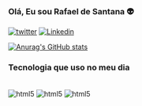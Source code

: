 ### Olá, Eu sou Rafael de Santana 👽

[![twitter](https://img.shields.io/badge/Twitter-1DA1F2?style=for-the-badge&logo=twitter&logoColor=white)](https://RafaelOp13.com)
[![Linkedin](https://img.shields.io/badge/LinkedIn-0077B5?style=for-the-badge&logo=linkedin&logoColor=white)](https://www.linkedin.com/in/rafael-santana-473182238/)

[![Anurag's GitHub stats](https://github-readme-stats.vercel.app/api?username=Rafaelhood)](https://github.com/rafaelhood/github-readme-stats)
### Tecnologia que uso no meu dia

<div style="display: inline_block"><br>
 <img align="center" alt="html5" src= "https://img.shields.io/badge/JavaScript-323330?style=for-the-badge&logo=javascript&logoColor=F7DF1E" />
  <img align="center" alt="html5" src= "https://img.shields.io/badge/HTML5-E34F26?style=for-the-badge&logo=html5&logoColor=white"
/>
  <img align="center" alt="html5" src= "https://img.shields.io/badge/Node.js-43853D?style=for-the-badge&logo=node.js&logoColor=white"
/>
</div>
